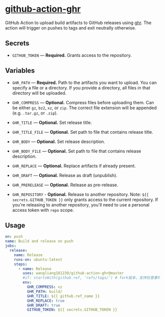 # [github-action-ghr](https://github.com/fnkr/github-action-ghr)

GitHub Action to upload build artifacts to GitHub releases using [ghr](https://github.com/tcnksm/ghr).
The action will trigger on pushes to tags and exit neutrally otherwise.

## Secrets

- `GITHUB_TOKEN` — **Required.** Grants access to the repository.

## Variables

- `GHR_PATH` — **Required.**
  Path to the artifacts you want to upload.
  You can specify a file or a directory.
  If you provide a directory, all files in that directory will be uploaded.

- `GHR_COMPRESS` — **Optional.**
  Compress files before uploading them.
  Can be either `gz`, `bz2`, `xz`, or `zip`.
  The correct file extension will be appended (e.g. `.tar.gz`, or `.zip`).

- `GHR_TITLE` — **Optional.**
  Set release title.

- `GHR_TITLE_FILE` — **Optional.**
  Set path to file that contains release title.

- `GHR_BODY` — **Optional.**
  Set release description.

- `GHR_BODY_FILE` — **Optional.**
  Set path to file that contains release description.

- `GHR_REPLACE` — **Optional.**
  Replace artifacts if already present.

- `GHR_DRAFT` — **Optional.**
  Release as draft (unpublish).

- `GHR_PRERELEASE` — **Optional.**
  Release as pre-release.

- `GHR_REPOSITORY` - **Optional.**
  Release to another repository.
  Note: `${{ secrets.GITHUB_TOKEN }}` only grants access to the current repository.
  If you're releasing to another repository, you'll need to use a personal access token with `repo` scope.

## Usage

```yaml
on: push
name: Build and release on push
jobs:
  release:
    name: Release
    runs-on: ubuntu-latest
    steps:
      - name: Release
        uses: wangliang181230/github-action-ghr@master
        #if: startsWith(github.ref, 'refs/tags/') # fork版本，支持任意事件触发release，不再只有tag
        env:
          GHR_COMPRESS: xz
          GHR_PATH: build/
          GHR_TITLE: ${{ github.ref_name }}
          GHR_REPLACE: true
          GHR_DRAFT: true
          GITHUB_TOKEN: ${{ secrets.GITHUB_TOKEN }}
```
